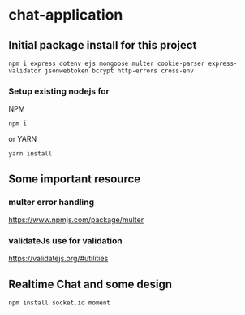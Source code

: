 # chat-application

## Initial package install for this project

``` 
npm i express dotenv ejs mongoose multer cookie-parser express-validator jsonwebtoken bcrypt http-errors cross-env
```
### Setup existing nodejs for 
NPM
```
npm i
```
or YARN 
```
yarn install
```

## Some important resource
### multer error handling
https://www.npmjs.com/package/multer

### validateJs use for validation
https://validatejs.org/#utilities


## Realtime Chat and some design
```
npm install socket.io moment
```